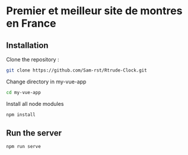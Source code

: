 # Premier et meilleur site de montres en France
## Installation

Clone the repository :

```bash
git clone https://github.com/Sam-rst/Rtrude-Clock.git
```

Change directory in my-vue-app
```bash
cd my-vue-app
```

Install all node modules
```bash
npm install
```

## Run the server

```bash
npm run serve
```